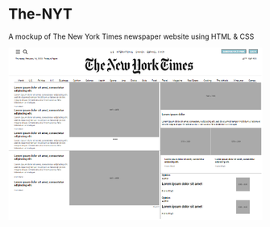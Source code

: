 # The-NYT
A mockup of The New York Times newspaper website using HTML &amp; CSS

![Alt text](the-nyt-picture.png)